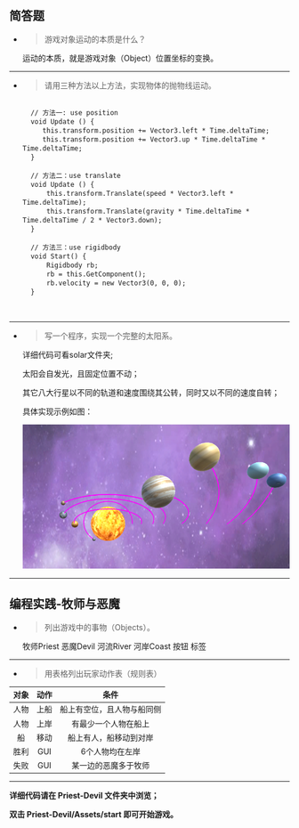 ## 简答题

- > 游戏对象运动的本质是什么？

    运动的本质，就是游戏对象（Object）位置坐标的变换。

---

- > 请用三种方法以上方法，实现物体的抛物线运动。

    <pre>
    <code>
    // 方法一: use position
    void Update () {
	   this.transform.position += Vector3.left * Time.deltaTime;
	   this.transform.position += Vector3.up * Time.deltaTime * Time.deltaTime;
    }

    // 方法二：use translate
    void Update () {
        this.transform.Translate(speed * Vector3.left * Time.deltaTime);
        this.transform.Translate(gravity * Time.deltaTime * Time.deltaTime / 2 * Vector3.down);
    }

    // 方法三：use rigidbody
    void Start() {
        Rigidbody rb;
        rb = this.GetComponent<Rigidbody>();
        rb.velocity = new Vector3(0, 0, 0);
    }
    </code>
    </pre>

---

- > 写一个程序，实现一个完整的太阳系。

    详细代码可看solar文件夹;

    太阳会自发光，且固定位置不动；

    其它八大行星以不同的轨道和速度围绕其公转，同时又以不同的速度自转；

    具体实现示例如图：

    ![](/HW2/Assets/solar_pic.png)
    
---

## 编程实践-牧师与恶魔

- > 列出游戏中的事物（Objects）。

    牧师Priest 恶魔Devil 河流River 河岸Coast 按钮 标签

---

- > 用表格列出玩家动作表（规则表）

| 对象 | 动作 | 条件 |
| :-: | :-: | :-: |
| 人物 | 上船 | 船上有空位，且人物与船同侧 |
| 人物 | 上岸 | 有最少一个人物在船上 |
| 船 | 移动 | 船上有人，船移动到对岸 |
| 胜利 | GUI | 6个人物均在左岸 |
| 失败 | GUI | 某一边的恶魔多于牧师 |

---
**详细代码请在 Priest-Devil 文件夹中浏览；**

**双击 Priest-Devil/Assets/start 即可开始游戏。**
